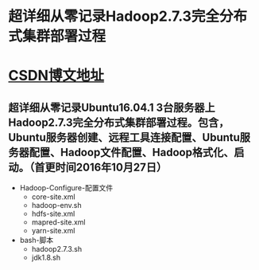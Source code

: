# 超详细从零记录Hadoop2.7.3完全分布式集群部署过程
# [CSDN博文地址](http://blog.csdn.net/dream_an/article/details/52946840)

## 超详细从零记录Ubuntu16.04.1 3台服务器上Hadoop2.7.3完全分布式集群部署过程。包含，Ubuntu服务器创建、远程工具连接配置、Ubuntu服务器配置、Hadoop文件配置、Hadoop格式化、启动。（首更时间2016年10月27日）
- Hadoop-Configure-配置文件
  - core-site.xml
  - hadoop-env.sh
  - hdfs-site.xml
  - mapred-site.xml
  - yarn-site.xml
- bash-脚本
  - hadoop2.7.3.sh		
  - jdk1.8.sh
